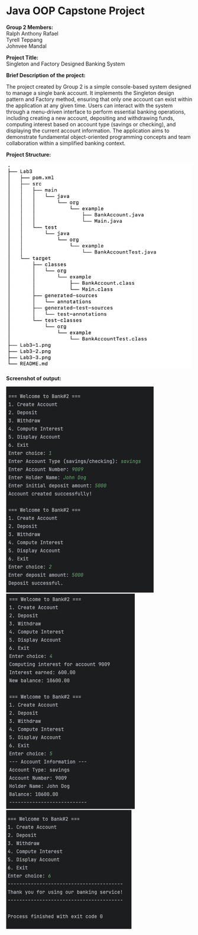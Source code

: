 # Java OOP Capstone Project

**Group 2 Members:** </br>
Ralph Anthony Rafael </br>
Tyrell Teppang </br>
Johnvee Mandal

**Project Title:** </br> 
Singleton and Factory Designed Banking System</br>

**Brief Description of the project:** </br>

The project created by Group 2 is a simple console-based system designed to manage a single bank account. 
It implements the Singleton design pattern and Factory method, ensuring that only one account can exist 
within the application at any given time. Users can interact with the system through a menu-driven interface to 
perform essential banking operations, including creating a new account, depositing and withdrawing funds, computing 
interest based on account type (savings or checking), and displaying the current account information. 
The application aims to demonstrate fundamental object-oriented programming concepts and team collaboration within 
a simplified banking context.

**Project Structure:** </br>

![S2Lab3](projectStructure.png)</br>

**Screenshot of output:** </br>

![S2Lab3](Lab3-1.png) </br>
![S2Lab3](Lab3-2.png) </br>
![S2Lab3](Lab3-3.png) </br>


